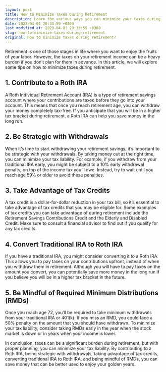 ```yaml
---
layout: post
title: How to Minimize Taxes During Retirement
description: Learn the various ways you can minimize your taxes during retirement through smart financial decisions.
date: 2023-04-01 20:33:59 +0300
last_modified_at: 2023-04-01 20:33:59 +0300
slug: how-to-minimize-taxes-during-retirement
original: How to minimize taxes during retirement?
---
```

Retirement is one of those stages in life where you want to enjoy the fruits of your labor. However, the taxes on your retirement income can be a heavy burden if you don’t plan for them in advance. In this article, we will explore some tips on how to minimize taxes during retirement.

## 1. Contribute to a Roth IRA

A Roth Individual Retirement Account (IRA) is a type of retirement savings account where your contributions are taxed before they go into your account. This means that once you reach retirement age, you can withdraw your money completely tax-free. If you anticipate that you will be in a higher tax bracket during retirement, a Roth IRA can help you save money in the long run.

## 2. Be Strategic with Withdrawals

When it’s time to start withdrawing your retirement savings, it’s important to be strategic with your withdrawals. By taking money out at the right time, you can minimize your tax liability. For example, if you withdraw from your traditional IRA early, you might be subject to a 10% early withdrawal penalty, on top of the income tax you’ll owe. Instead, try to wait until you reach age 59½ or older to avoid these penalties. 

## 3. Take Advantage of Tax Credits

A tax credit is a dollar-for-dollar reduction in your tax bill, so it’s essential to take advantage of tax credits that you may be eligible for. Some examples of tax credits you can take advantage of during retirement include the Retirement Savings Contributions Credit and the Elderly and Disabled Credit. Make sure to consult a financial advisor to find out if you qualify for any tax credits.

## 4. Convert Traditional IRA to Roth IRA

If you have a traditional IRA, you might consider converting it to a Roth IRA. This allows you to pay taxes on your contributions upfront, instead of when you withdraw them in retirement. Although you will have to pay taxes on the amount you convert, you can potentially save more money in the long run if you believe you will be in a higher tax bracket in the future.

## 5. Be Mindful of Required Minimum Distributions (RMDs)

Once you reach age 72, you’ll be required to take minimum withdrawals from your traditional IRA or 401(k). If you miss an RMD, you could face a 50% penalty on the amount that you should have withdrawn. To minimize your tax liability, consider taking RMDs early in the year when the stock market is down or in years when your income is lower.

In conclusion, taxes can be a significant burden during retirement, but with proper planning, you can minimize your tax liability. By contributing to a Roth IRA, being strategic with withdrawals, taking advantage of tax credits, converting traditional IRA to Roth IRA, and being mindful of RMDs, you can save money that can be better used to enjoy your golden years.
